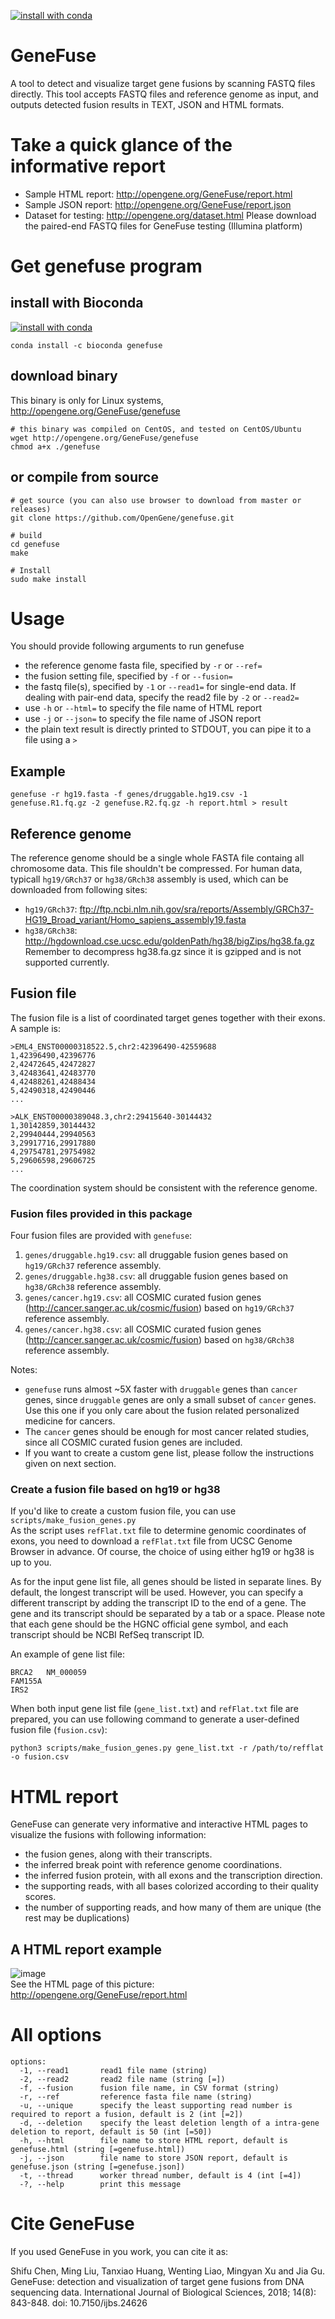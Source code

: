 [![install with conda](
https://anaconda.org/bioconda/genefuse/badges/version.svg)](https://anaconda.org/bioconda/genefuse)
# GeneFuse
A tool to detect and visualize target gene fusions by scanning FASTQ files directly. This tool accepts FASTQ files and reference genome as input, and outputs detected fusion results in TEXT, JSON and HTML formats.

# Take a quick glance of the informative report
* Sample HTML report: http://opengene.org/GeneFuse/report.html
* Sample JSON report: http://opengene.org/GeneFuse/report.json
* Dataset for testing: http://opengene.org/dataset.html  Please download the paired-end FASTQ files for GeneFuse testing (Illumina platform)

# Get genefuse program
## install with Bioconda
[![install with conda](
https://anaconda.org/bioconda/genefuse/badges/version.svg)](https://anaconda.org/bioconda/genefuse)
```shell
conda install -c bioconda genefuse
```
## download binary
This binary is only for Linux systems, http://opengene.org/GeneFuse/genefuse
```shell
# this binary was compiled on CentOS, and tested on CentOS/Ubuntu
wget http://opengene.org/GeneFuse/genefuse
chmod a+x ./genefuse
```
## or compile from source
```shell
# get source (you can also use browser to download from master or releases)
git clone https://github.com/OpenGene/genefuse.git

# build
cd genefuse
make

# Install
sudo make install
```

# Usage
You should provide following arguments to run genefuse
* the reference genome fasta file, specified by `-r` or `--ref=`
* the fusion setting file, specified by `-f` or `--fusion=`
* the fastq file(s), specified by `-1` or `--read1=` for single-end data. If dealing with pair-end data, specify the read2 file by `-2` or `--read2=`
* use `-h` or `--html=` to specify the file name of HTML report
* use `-j` or `--json=` to specify the file name of JSON report
* the plain text result is directly printed to STDOUT, you can pipe it to a file using a `>`

## Example
```shell
genefuse -r hg19.fasta -f genes/druggable.hg19.csv -1 genefuse.R1.fq.gz -2 genefuse.R2.fq.gz -h report.html > result
```

## Reference genome
The reference genome should be a single whole FASTA file containg all chromosome data. This file shouldn't be compressed. For human data, typicall `hg19/GRch37` or `hg38/GRch38` assembly is used, which can be downloaded from following sites:
* `hg19/GRch37`: ftp://ftp.ncbi.nlm.nih.gov/sra/reports/Assembly/GRCh37-HG19_Broad_variant/Homo_sapiens_assembly19.fasta
* `hg38/GRch38`: http://hgdownload.cse.ucsc.edu/goldenPath/hg38/bigZips/hg38.fa.gz  Remember to decompress hg38.fa.gz since it is gzipped and is not supported currently.

## Fusion file
The fusion file is a list of coordinated target genes together with their exons. A sample is:
```CSV
>EML4_ENST00000318522.5,chr2:42396490-42559688
1,42396490,42396776
2,42472645,42472827
3,42483641,42483770
4,42488261,42488434
5,42490318,42490446
...

>ALK_ENST00000389048.3,chr2:29415640-30144432
1,30142859,30144432
2,29940444,29940563
3,29917716,29917880
4,29754781,29754982
5,29606598,29606725
...
```
The coordination system should be consistent with the reference genome.  
### Fusion files provided in this package
Four fusion files are provided with `genefuse`:
1. `genes/druggable.hg19.csv`: all druggable fusion genes based on `hg19/GRch37` reference assembly.
2. `genes/druggable.hg38.csv`: all druggable fusion genes based on `hg38/GRch38` reference assembly.
3. `genes/cancer.hg19.csv`: all COSMIC curated fusion genes (http://cancer.sanger.ac.uk/cosmic/fusion) based on `hg19/GRch37` reference assembly.
4. `genes/cancer.hg38.csv`: all COSMIC curated fusion genes (http://cancer.sanger.ac.uk/cosmic/fusion) based on `hg38/GRch38` reference assembly.

Notes:
* `genefuse` runs almost ~5X faster with `druggable` genes than `cancer` genes, since `druggable` genes are only a small subset of `cancer` genes. Use this one if you only care about the fusion related personalized medicine for cancers.
* The `cancer` genes should be enough for most cancer related studies, since all COSMIC curated fusion genes are included.
* If you want to create a custom gene list, please follow the instructions given on next section.
### Create a fusion file based on hg19 or hg38
If you'd like to create a custom fusion file, you can use `scripts/make_fusion_genes.py`   
As the script uses `refFlat.txt` file to determine genomic coordinates of exons, you need to download a `refFlat.txt` file from UCSC Genome Browser in advance. Of course, the choice of using either hg19 or hg38 is up to you.

As for the input gene list file, all genes should be listed in separate lines.  By default, the longest transcript will be used. However, you can specify a different transcript by adding the transcript ID to the end of a gene. The gene and its transcript should be separated by a tab or a space. Please note that each gene should be the HGNC official gene symbol, and each transcript should be NCBI RefSeq transcript ID. 

An example of gene list file:

```
BRCA2	NM_000059
FAM155A
IRS2
```

When both input gene list file (`gene_list.txt`) and `refFlat.txt` file are prepared, you can use following command to generate a user-defined fusion file (`fusion.csv`):

```shell
python3 scripts/make_fusion_genes.py gene_list.txt -r /path/to/refflat -o fusion.csv
```

# HTML report
GeneFuse can generate very informative and interactive HTML pages to visualize the fusions with following information:
* the fusion genes, along with their transcripts.
* the inferred break point with reference genome coordinations.
* the inferred fusion protein, with all exons and the transcription direction.
* the supporting reads, with all bases colorized according to their quality scores.
* the number of supporting reads, and how many of them are unique (the rest may be duplications)
## A HTML report example
![image](http://www.opengene.org/GeneFuse/eml4alk.png)  
See the HTML page of this picture: http://opengene.org/GeneFuse/report.html

# All options
```
options:
  -1, --read1       read1 file name (string)
  -2, --read2       read2 file name (string [=])
  -f, --fusion      fusion file name, in CSV format (string)
  -r, --ref         reference fasta file name (string)
  -u, --unique      specify the least supporting read number is required to report a fusion, default is 2 (int [=2])
  -d, --deletion    specify the least deletion length of a intra-gene deletion to report, default is 50 (int [=50])
  -h, --html        file name to store HTML report, default is genefuse.html (string [=genefuse.html])
  -j, --json        file name to store JSON report, default is genefuse.json (string [=genefuse.json])
  -t, --thread      worker thread number, default is 4 (int [=4])
  -?, --help        print this message
```

# Cite GeneFuse
If you used GeneFuse in you work, you can cite it as: 

Shifu Chen, Ming Liu, Tanxiao Huang, Wenting Liao, Mingyan Xu and Jia Gu. GeneFuse: detection and visualization of target gene fusions from DNA sequencing data. International Journal of Biological Sciences, 2018; 14(8): 843-848. doi: 10.7150/ijbs.24626
